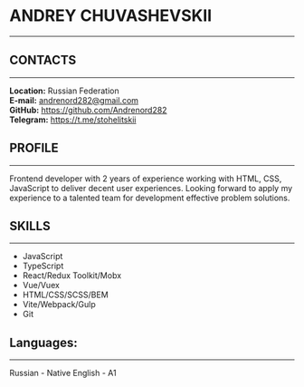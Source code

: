 # ANDREY CHUVASHEVSKII
---

## СОNTACTS
---
**Location:** Russian Federation  
**E-mail:** andrenord282@gmail.com  
**GitHub:** https://github.com/Andrenord282  
**Telegram:** https://t.me/stohelitskii

## PROFILE
---
Frontend developer with 2 years of experience working with HTML,
CSS, JavaScript to deliver decent user experiences. Looking forward
to apply my experience to a talented team for development effective
problem solutions.

## SKILLS
---
* JavaScript
* TypeScript
* React/Redux Toolkit/Mobx
* Vue/Vuex
* HTML/CSS/SCSS/BEM
* Vite/Webpack/Gulp
* Git

## Languages:
---
Russian - Native
English  - A1
